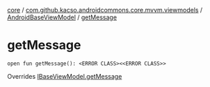[core](../../index.md) / [com.github.kacso.androidcommons.core.mvvm.viewmodels](../index.md) / [AndroidBaseViewModel](index.md) / [getMessage](.)

# getMessage

`open fun getMessage(): <ERROR CLASS><<ERROR CLASS>>`

Overrides [IBaseViewModel.getMessage](../-i-base-view-model/get-message.md)

